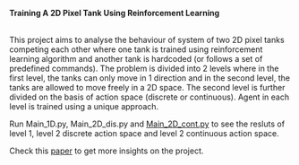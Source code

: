 **Training A 2D Pixel Tank Using Reinforcement Learning**<br /><br />

This project aims to analyse the behaviour of system of two 2D pixel tanks competing each other where one tank is trained using reinforcement learning algorithm and another tank is hardcoded (or follows a set of predefined commands). The problem is divided into 2 levels where in the first level, the tanks can only move in 1 direction and in the second level, the tanks are allowed to move freely in a 2D space. The second level is further divided on the basis of action space (discrete or continuous). Agent in each level is trained using a unique approach.  </br>

Run Main_1D.py, Main_2D_dis.py and [Main_2D_cont.py](https://github.com/anavartpandya/Training-2D-pixel-Tank-using-Reinforcement-Learning/blob/main/TANK2D_RL_PROJECT/_2D%20MOTION%20(CONTINUOUS%20ACTION%20SPACE)/Main_2D_cont.py) to see the resluts of level 1, level 2 discrete action space and level 2 continuous action space.

Check this [paper](https://github.com/anavartpandya/Training-2D-pixel-Tank-using-Reinforcement-Learning/blob/main/Training%20A%202D%20Pixel%20Tank%20Using%20Reinforcement%20Learning.pdf) to get more insights on the project.
